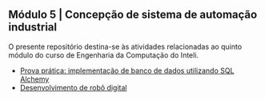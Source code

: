 <h2>Módulo 5 | Concepção de sistema de automação industrial</h2>

<p>O presente repositório destina-se às atividades relacionadas ao quinto módulo do curso de Engenharia da Computação do Inteli.</p>

- [Prova prática: implementação de banco de dados utilizando SQL Alchemy](https://github.com/amandafontes/M5-Inteli/tree/main/Prova%20Pr%C3%A1tica)
- [Desenvolvimento de robô digital](https://github.com/amandafontes/M5-Inteli/tree/main/Rob%C3%B4%20Digital)

